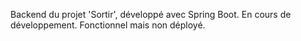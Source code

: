 Backend du projet 'Sortir', développé avec Spring Boot. 
En cours de développement. Fonctionnel mais non déployé.